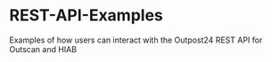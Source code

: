 # REST-API-Examples
Examples of how users can interact with the Outpost24 REST API for Outscan and HIAB
